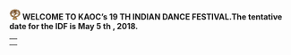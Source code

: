 <html>
  <body>
    <br/>
    <br/>
    <br/>
    <br/>
    <table id="Alankara"> 
      <td><tr align="center">
        <img src="img/nataraja.jpg" width="20" height="20"\>
      </td></tr> 
      <td><tr>
      <span style="font-weight:bold">
      WELCOME TO KAOC’s 19 TH INDIAN DANCE FESTIVAL.The tentative date for the IDF is May 5 th , 2018.   
      </span>
      </tr></td>
    </table>
  </body>
</html>
